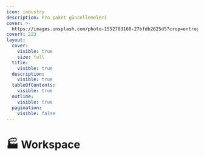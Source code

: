 ```yaml
---
icon: industry
description: Pro paket güncellemeleri
cover: >-
  https://images.unsplash.com/photo-1552783160-27bfdb2625d5?crop=entropy&cs=srgb&fm=jpg&ixid=M3wxOTcwMjR8MHwxfHNlYXJjaHw2fHxmYWN0b3J5fGVufDB8fHx8MTczODY5MzE2Mnww&ixlib=rb-4.0.3&q=85
coverY: 223
layout:
  cover:
    visible: true
    size: full
  title:
    visible: true
  description:
    visible: true
  tableOfContents:
    visible: true
  outline:
    visible: true
  pagination:
    visible: false
---
```


# 🏭 Workspace

